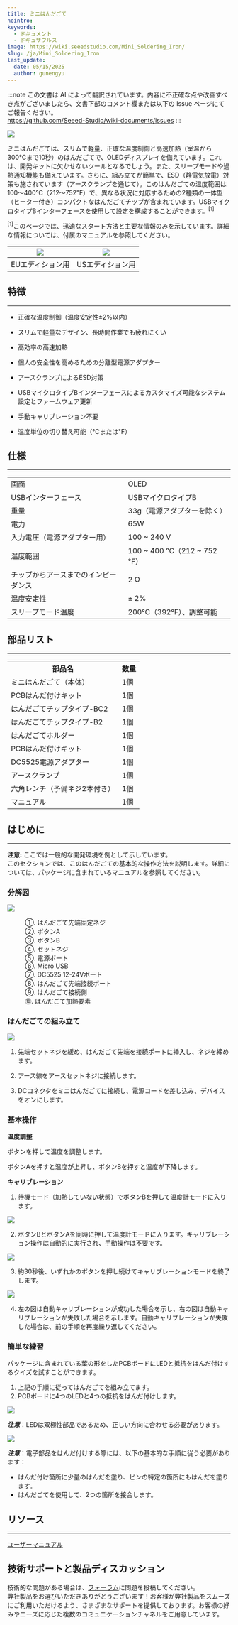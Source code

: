```yaml
---
title: ミニはんだごて
nointro:
keywords:
  - ドキュメント
  - ドキュサウルス
image: https://wiki.seeedstudio.com/Mini_Soldering_Iron/
slug: /ja/Mini_Soldering_Iron
last_update:
  date: 05/15/2025
  author: gunengyu
---
```

:::note
この文書は AI によって翻訳されています。内容に不正確な点や改善すべき点がございましたら、文書下部のコメント欄または以下の Issue ページにてご報告ください。  
https://github.com/Seeed-Studio/wiki-documents/issues
:::

![](https://files.seeedstudio.com/wiki/Mini_Soldering_Iron/img/Mini_Soldering_Iron_product_view.jpg)

ミニはんだごては、スリムで軽量、正確な温度制御と高速加熱（室温から300℃まで10秒）のはんだごてで、OLEDディスプレイを備えています。これは、開発キットに欠かせないツールとなるでしょう。また、スリープモードや過熱通知機能も備えています。さらに、組み立てが簡単で、ESD（静電気放電）対策も施されています（アースクランプを通じて）。このはんだごての温度範囲は100～400℃（212～752℉）で、異なる状況に対応するための2種類の一体型（ヒーター付き）コンパクトなはんだごてチップが含まれています。USBマイクロタイプBインターフェースを使用して設定を構成することができます。<sup>[1]</sup>

<sup>[1]</sup>このページでは、迅速なスタート方法と主要な情報のみを示しています。詳細な情報については、付属のマニュアルを参照してください。

|[![](https://files.seeedstudio.com/wiki/Seeed-WiKi/docs/images/300px-Get_One_Now_Banner-ragular.png)](https://www.seeedstudio.com/Mini%C2%A0Soldering%C2%A0Iron%C2%A0Deluxe%C2%A0Kit%C2%A0Europe-Standard-p-2592.html?ref=newInBazaar)|[![](https://files.seeedstudio.com/wiki/Seeed-WiKi/docs/images/300px-Get_One_Now_Banner-ragular.png)](https://www.seeedstudio.com/Mini%C2%A0Soldering%C2%A0Iron%C2%A0Deluxe%C2%A0Kit%C2%A0US%C2%A0Standard-p-2593.html?ref=newInBazaar)|
|:---:|:---:|
|EUエディション用|USエディション用|

## 特徴
---
*   正確な温度制御（温度安定性±2%以内）

*   スリムで軽量なデザイン、長時間作業でも疲れにくい

*   高効率の高速加熱

*   個人の安全性を高めるための分離型電源アダプター

*   アースクランプによるESD対策

*   USBマイクロタイプBインターフェースによるカスタマイズ可能なシステム設定とファームウェア更新

*   手動キャリブレーション不要

*   温度単位の切り替え可能（℃または℉）

## 仕様
---
<table>
<tr>
<td>  画面 </td>
<td> OLED
</td></tr>
<tr>
<td>  USBインターフェース </td>
<td> USBマイクロタイプB
</td></tr>
<tr>
<td>  重量 </td>
<td> 33g（電源アダプターを除く）
</td></tr>
<tr>
<td>  電力 </td>
<td> 65W
</td></tr>
<tr>
<td>  入力電圧（電源アダプター用） </td>
<td> 100 ~ 240 V
</td></tr>
<tr>
<td>  温度範囲 </td>
<td> 100 ~ 400 ℃（212 ~ 752 ℉）
</td></tr>
<tr>
<td>  チップからアースまでのインピーダンス </td>
<td> 2 Ω
</td></tr>
<tr>
<td>  温度安定性 </td>
<td> ± 2%
</td></tr>
<tr>
<td>  スリープモード温度  </td>
<td> 200℃（392℉）、調整可能
</td></tr></table>

## 部品リスト
---

<table>
<tr>
<th>部品名   </th>
<th> 数量
</th></tr>
<tr>
<td> ミニはんだごて（本体）   </td>
<td> 1個
</td></tr>
<tr>
<td> PCBはんだ付けキット </td>
<td> 1個
</td></tr>
<tr>
<td> はんだごてチップタイプ-BC2  </td>
<td> 1個
</td></tr>
<tr>
<td> はんだごてチップタイプ-B2   </td>
<td> 1個
</td></tr>
<tr>
<td> はんだごてホルダー </td>
<td> 1個
</td></tr>
<tr>
<td> PCBはんだ付けキット  </td>
<td> 1個
</td></tr>
<tr>
<td> DC5525電源アダプター </td>
<td> 1個
</td></tr>
<tr>
<td> アースクランプ  </td>
<td> 1個
</td></tr>
<tr>
<td> 六角レンチ（予備ネジ2本付き） </td>
<td> 1個
</td></tr>
<tr>
<td> マニュアル </td>
<td> 1個
</td></tr></table>

## はじめに
---
**注意:** ここでは一般的な開発環境を例として示しています。  
このセクションでは、このはんだごての基本的な操作方法を説明します。詳細については、パッケージに含まれているマニュアルを参照してください。

### 分解図

![](https://files.seeedstudio.com/wiki/Mini_Soldering_Iron/img/Mini_Soldering_Iron_exploded_view_s.jpg)
<dl><dd> ①. はんだごて先端固定ネジ
</dd><dd> ②. ボタンA
</dd><dd> ③. ボタンB
</dd><dd> ④. セットネジ
</dd><dd> ⑤. 電源ポート
</dd><dd> ⑥. Micro USB
</dd><dd> ⑦. DC5525 12-24Vポート
</dd><dd> ⑧. はんだごて先端接続ポート
</dd><dd> ⑨. はんだごて接続側
</dd><dd> ⑩. はんだごて加熱要素
</dd></dl>

### はんだごての組み立て

![](https://files.seeedstudio.com/wiki/Mini_Soldering_Iron/img/Mini_Soldering_Iron_installation_guide.jpg)

1.  先端セットネジを緩め、はんだごて先端を接続ポートに挿入し、ネジを締めます。

2.  アース線をアースセットネジに接続します。

3.  DCコネクタをミニはんだごてに接続し、電源コードを差し込み、デバイスをオンにします。

### 基本操作

**温度調整**

ボタンを押して温度を調整します。

ボタンAを押すと温度が上昇し、ボタンBを押すと温度が下降します。

**キャリブレーション**

1.  待機モード（加熱していない状態）でボタンBを押して温度計モードに入ります。

![](https://files.seeedstudio.com/wiki/Mini_Soldering_Iron/img/Mini_Soldering_Iron_calibration_step_1.jpg)

2.  ボタンBとボタンAを同時に押して温度計モードに入ります。キャリブレーション操作は自動的に実行され、手動操作は不要です。

![](https://files.seeedstudio.com/wiki/Mini_Soldering_Iron/img/Mini_Soldering_Iron_calibration_step_2.jpg)

3.  約30秒後、いずれかのボタンを押し続けてキャリブレーションモードを終了します。

![](https://files.seeedstudio.com/wiki/Mini_Soldering_Iron/img/Mini_Soldering_Iron_calibration_step_3.jpg)

4.  左の図は自動キャリブレーションが成功した場合を示し、右の図は自動キャリブレーションが失敗した場合を示します。自動キャリブレーションが失敗した場合は、前の手順を再度繰り返してください。

### 簡単な練習

パッケージに含まれている葉の形をしたPCBボードにLEDと抵抗をはんだ付けするクイズを試すことができます。

1.  上記の手順に従ってはんだごてを組み立てます。
2.  PCBボードに4つのLEDと4つの抵抗をはんだ付けします。

![](https://files.seeedstudio.com/wiki/Mini_Soldering_Iron/img/Mini_solderin_iron_practice_s.JPG)

_**注意**_：LEDは双極性部品であるため、正しい方向に合わせる必要があります。

![](https://files.seeedstudio.com/wiki/Mini_Soldering_Iron/img/Mini_solderin_iron_practice-directions-s.jpg)

_**注意**_：電子部品をはんだ付けする際には、以下の基本的な手順に従う必要があります：

- はんだ付け箇所に少量のはんだを塗り、ピンの特定の箇所にもはんだを塗ります。
- はんだごてを使用して、2つの箇所を接合します。

## リソース
---
[ユーザーマニュアル](https://files.seeedstudio.com/wiki/Mini_Soldering_Iron/res/Mini_Soldering_Iron_manual.zip)

## 技術サポートと製品ディスカッション
技術的な問題がある場合は、[フォーラム](http://forum.seeedstudio.com/)に問題を投稿してください。  
弊社製品をお選びいただきありがとうございます！お客様が弊社製品をスムーズにご利用いただけるよう、さまざまなサポートを提供しております。お客様の好みやニーズに応じた複数のコミュニケーションチャネルをご用意しています。

<div class="button_tech_support_container">
<a href="https://forum.seeedstudio.com/" class="button_forum"></a> 
<a href="https://www.seeedstudio.com/contacts" class="button_email"></a>
</div>

<div class="button_tech_support_container">
<a href="https://discord.gg/eWkprNDMU7" class="button_discord"></a> 
<a href="https://github.com/Seeed-Studio/wiki-documents/discussions/69" class="button_discussion"></a>
</div>